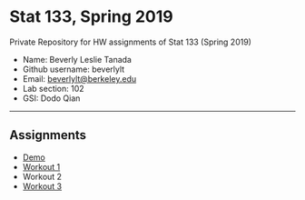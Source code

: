 # Stat 133, Spring 2019

Private Repository for HW assignments of Stat 133 (Spring 2019)

- Name: Beverly Leslie Tanada
- Github username: beverlylt
- Email: beverlylt@berkeley.edu
- Lab section: 102
- GSI: Dodo Qian

-----

## Assignments

- [Demo](demo)
- [Workout 1](workout01)
- Workout 2
- [Workout 3](binomial)


